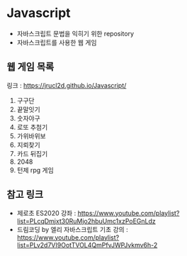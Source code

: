 # Javascript
- 자바스크립트 문법을 익히기 위한 repository
- 자바스크립트를 사용한 웹 게임

## 웹 게임 목록

링크 : https://jrucl2d.github.io/Javascript/
<br/>
1. 구구단
2. 끝말잇기
3. 숫자야구
4. 로또 추첨기
5. 가위바위보
6. 지뢰찾기
7. 카드 뒤집기
8. 2048
9. 턴제 rpg 게임

## 참고 링크
- 제로초 ES2020 강좌 : https://www.youtube.com/playlist?list=PLcqDmjxt30RuMjo2hbuUmc1xzPoEGnLdz
- 드림코딩 by 엘리 자바스크립트 기초 강의 : https://www.youtube.com/playlist?list=PLv2d7VI9OotTVOL4QmPfvJWPJvkmv6h-2
